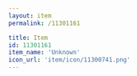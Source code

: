 ```yaml
---
layout: item
permalink: /11301161

title: Item
id: 11301161
item_name: 'Unknown'
icon_url: 'item/icon/11300741.png'
---
```

